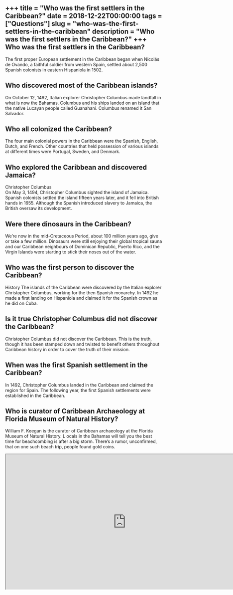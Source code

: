 +++
title = "Who was the first settlers in the Caribbean?"
date = 2018-12-22T00:00:00
tags = ["Questions"]
slug = "who-was-the-first-settlers-in-the-caribbean"
description = "Who was the first settlers in the Caribbean?"
+++
Who was the first settlers in the Caribbean?
--------------------------------------------

The first proper European settlement in the Caribbean began when Nicolás de Ovando, a faithful soldier from western Spain, settled about 2,500 Spanish colonists in eastern Hispaniola in 1502.

Who discovered most of the Caribbean islands?
---------------------------------------------

On October 12, 1492, Italian explorer Christopher Columbus made landfall in what is now the Bahamas. Columbus and his ships landed on an island that the native Lucayan people called Guanahani. Columbus renamed it San Salvador.

Who all colonized the Caribbean?
--------------------------------

The four main colonial powers in the Caribbean were the Spanish, English, Dutch, and French. Other countries that held possession of various islands at different times were Portugal, Sweden, and Denmark.

Who explored the Caribbean and discovered Jamaica?
--------------------------------------------------

Christopher Columbus  
On May 3, 1494, Christopher Columbus sighted the island of Jamaica. Spanish colonists settled the island fifteen years later, and it fell into British hands in 1655. Although the Spanish introduced slavery to Jamaica, the British oversaw its development.

Were there dinosaurs in the Caribbean?
--------------------------------------

We’re now in the mid-Cretaceous Period, about 100 million years ago, give or take a few million. Dinosaurs were still enjoying their global tropical sauna and our Caribbean neighbours of Dominican Republic, Puerto Rico, and the Virgin Islands were starting to stick their noses out of the water.

Who was the first person to discover the Caribbean?
---------------------------------------------------

History The islands of the Caribbean were discovered by the Italian explorer Christopher Columbus, working for the then Spanish monarchy. In 1492 he made a first landing on Hispaniola and claimed it for the Spanish crown as he did on Cuba.

Is it true Christopher Columbus did not discover the Caribbean?
---------------------------------------------------------------

Christopher Columbus did not discover the Caribbean. This is the truth, though it has been stamped down and twisted to benefit others throughout Caribbean history in order to cover the truth of their mission.

When was the first Spanish settlement in the Caribbean?
-------------------------------------------------------

In 1492, Christopher Columbus landed in the Caribbean and claimed the region for Spain. The following year, the first Spanish settlements were established in the Caribbean.

Who is curator of Caribbean Archaeology at Florida Museum of Natural History?
-----------------------------------------------------------------------------

William F. Keegan is the curator of Caribbean archaeology at the Florida Museum of Natural History. L ocals in the Bahamas will tell you the best time for beachcombing is after a big storm. There’s a rumor, unconfirmed, that on one such beach trip, people found gold coins.

<iframe allow="accelerometer; autoplay; clipboard-write; encrypted-media; gyroscope; picture-in-picture" allowfullscreen="" class="__youtube_prefs__  epyt-is-override  no-lazyload" data-no-lazy="1" data-origheight="433" data-origwidth="770" data-skipgform_ajax_framebjll="" height="433" id="_ytid_65462" loading="lazy" src="https://www.youtube.com/embed/aF_unlvjccA?enablejsapi=1&autoplay=0&cc_load_policy=0&cc_lang_pref=&iv_load_policy=1&loop=0&modestbranding=0&rel=1&fs=1&playsinline=0&autohide=2&theme=dark&color=red&controls=1&" title="YouTube player" width="770"></iframe>
